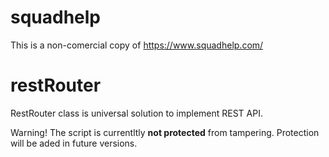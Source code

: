 # squadhelp
This is a non-comercial copy of https://www.squadhelp.com/

# restRouter
RestRouter class is universal solution to implement REST API.

Warning! The script is currentltly <b>not protected</b> from tampering. Protection will be aded in future versions.
